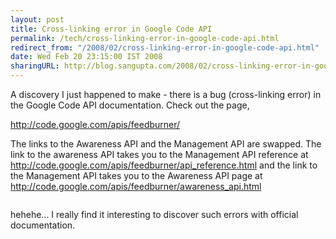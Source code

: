 ```yaml
---
layout: post
title: Cross-linking error in Google Code API
permalink: /tech/cross-linking-error-in-google-code-api.html
redirect_from: "/2008/02/cross-linking-error-in-google-code-api.html"
date: Wed Feb 20 23:15:00 IST 2008
sharingURL: http://blog.sangupta.com/2008/02/cross-linking-error-in-google-code-api.html
---
```


A discovery I just happened to make - there is a bug (cross-linking error) in 
the Google Code API documentation. Check out the page,

<a href="http://code.google.com/apis/feedburner/">http://code.google.com/apis/feedburner/</a>

<!-- break here -->

The links to the Awareness API and the Management API are swapped. The link to the 
awareness API takes you to the Management API reference at 
<a href="http://code.google.com/apis/feedburner/api_reference.html">http://code.google.com/apis/feedburner/api_reference.html</a> 
and the link to the Management API takes you to the Awareness API page at 
<a href="http://code.google.com/apis/feedburner/awareness_api.html">http://code.google.com/apis/feedburner/awareness_api.html</a>

<div align="center">
    <a onblur="try {parent.deselectBloggerImageGracefully();} catch(e) {}" href="http://2.bp.blogspot.com/_Igofzvi0TDM/R7xpMkl9YQI/AAAAAAAACrY/KGo5WiMLj4M/s1600-h/googleCodeAPIFeedBurnerLinkBug.JPG"><img style="margin: 0px auto 10px; display: block; text-align: center; cursor: pointer;" src="http://2.bp.blogspot.com/_Igofzvi0TDM/R7xpMkl9YQI/AAAAAAAACrY/KGo5WiMLj4M/s400/googleCodeAPIFeedBurnerLinkBug.JPG" alt="" id="BLOGGER_PHOTO_ID_5169122137016721666" border="0"></a>
</div>

hehehe... I really find it interesting to discover such errors with official documentation.
